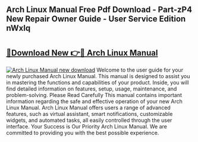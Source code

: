 ## Arch Linux Manual Free Pdf Download - Part-zP4 New Repair Owner Guide - User Service Edition nWxIq

# <h2><a href="http://bc27470.oget.top/?id=Arch+Linux+Manual">🔗Download New 👉🔴 Arch Linux Manual</a></h2>

[![Arch Linux Manual new download](https://i.imgur.com/5g1atiW.png)](http://bc27470.oget.top/?id=Arch+Linux+Manual)
Welcome to the user guide for your newly purchased Arch Linux Manual. This manual is designed to assist you in mastering the functions and capabilities of your product. Inside, you will find detailed information on features, setup, usage, maintenance, and problem-solving. Please Read Carefully This manual contains important information regarding the safe and effective operation of your new Arch Linux Manual. Arch Linux Manual offers users a range of advanced features, such as virtual assistant, smart notifications, customizable widgets, and automated tasks, all easily controlled through the user interface. Your Success is Our Priority Arch Linux Manual. We are committed to providing you with the best possible experience.
